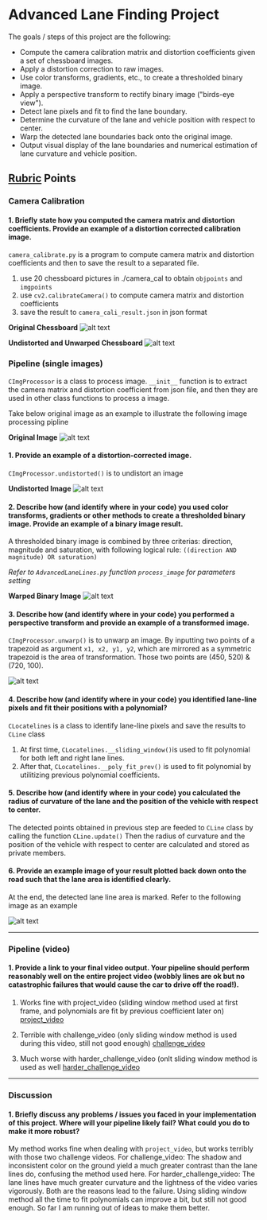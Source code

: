 # Advanced Lane Finding Project

The goals / steps of this project are the following:

* Compute the camera calibration matrix and distortion coefficients given a set of chessboard images.
* Apply a distortion correction to raw images.
* Use color transforms, gradients, etc., to create a thresholded binary image.
* Apply a perspective transform to rectify binary image ("birds-eye view").
* Detect lane pixels and fit to find the lane boundary.
* Determine the curvature of the lane and vehicle position with respect to center.
* Warp the detected lane boundaries back onto the original image.
* Output visual display of the lane boundaries and numerical estimation of lane curvature and vehicle position.

[//]: # (Image References)

[image1]: ./camera_cal/calibration1.jpg "Undistorted Chessboard"
[image2]: ./output_images/calibrated_chessboard.jpg "Calibrated Chessboard"
[image3]: ./output_images/original.jpg "Original"
[image4]: ./output_images/undistorted.jpg "Undistorted"
[image5]: ./output_images/warped_binary.jpg "Warped Binary Example"
[image6]: ./output_images/unwarped_binary.jpg "Unwarped Binary Example"
[image7]: ./output_images/final_result.jpg "Final Result"

[video1]: ./output_images/project_video.mp4 "Project Video"
[video2]: ./output_images/challenge_video_SlidingWindowOnly.mp4 "Challenge Video"
[video3]: ./output_images/harder_challenge_video_SlidingWindowOnly.mp4 "Harder Challenge Video"

## [Rubric](https://review.udacity.com/#!/rubrics/571/view) Points

### Camera Calibration

#### 1. Briefly state how you computed the camera matrix and distortion coefficients. Provide an example of a distortion corrected calibration image.

`camera_calibrate.py` is a program to compute camera matrix and distortion coefficients and then to save the result to a separated file.
1. use 20 chessboard pictures in ./camera_cal to obtain `objpoints` and `imgpoints`
2. use `cv2.calibrateCamera()` to compute camera matrix and distortion coefficients
3. save the result to `camera_cali_result.json` in json format

**Original Chessboard**
![alt text][image1]

**Undistorted and Unwarped Chessboard**
![alt text][image2]

### Pipeline (single images)

`CImgProcessor` is a class to process image. 
`__init__` function is to extract the camera matrix and distortion coefficient from json file, and then they are used in other class functions to process a image.

Take below original image as an example to illustrate the following image processing pipline

**Original Image**
![alt text][image3]

#### 1. Provide an example of a distortion-corrected image.

`CImgProcessor.undistorted()` is to undistort an image

**Undistorted Image**
![alt text][image4]

#### 2. Describe how (and identify where in your code) you used color transforms, gradients or other methods to create a thresholded binary image.  Provide an example of a binary image result.

A thresholded binary image is combined by three criterias: direction, magnitude and saturation, with following logical rule:
`((direction AND magnitude) OR saturation)`

*Refer to `AdvancedLaneLines.py` function `process_image` for parameters setting*

**Warped Binary Image**
![alt text][image5]

#### 3. Describe how (and identify where in your code) you performed a perspective transform and provide an example of a transformed image.

`CImgProcessor.unwarp()` is to unwarp an image.
By inputting two points of a trapezoid as argument `x1, x2, y1, y2`, which are mirrored as a symmetric trapezoid is the area of transformation.
Those two points are (450, 520) & (720, 100).

![alt text][image6]

#### 4. Describe how (and identify where in your code) you identified lane-line pixels and fit their positions with a polynomial?

`CLocatelines` is a class to identify lane-line pixels and save the results to `CLine` class
1. At first time, `CLocatelines.__sliding_window()`is used to fit polynomial for both left and right lane lines.
2. After that, `CLocatelines.__poly_fit_prev()` is used to fit polynomial by utilitizing previous polynomial coefficients.

#### 5. Describe how (and identify where in your code) you calculated the radius of curvature of the lane and the position of the vehicle with respect to center.

The detected points obtained in previous step are feeded to `CLine` class by calling the function `CLine.update()`
Then the radius of curvature and the position of the vehicle with respect to center are calculated and stored as private members.

#### 6. Provide an example image of your result plotted back down onto the road such that the lane area is identified clearly.

At the end, the detected lane line area is marked. Refer to the following image as an example

![alt text][image7]

---

### Pipeline (video)

#### 1. Provide a link to your final video output. Your pipeline should perform reasonably well on the entire project video (wobbly lines are ok but no catastrophic failures that would cause the car to drive off the road!).

1. Works fine with project_video (sliding window method used at first frame, and polynomials are fit by previous coefficient later on)
[project_video][video1]

2. Terrible with challenge_video (only sliding window method is used during this video, still not good enough)
[challenge_video][video2]

3. Much worse with harder_challenge_video (onlt sliding window method is used as well
[harder_challenge_video][video3]

---

### Discussion

#### 1. Briefly discuss any problems / issues you faced in your implementation of this project. Where will your pipeline likely fail? What could you do to make it more robust?

My method works fine when dealing with `project_video`, but works terribly with those two challenge videos.
For challenge_video: The shadow and inconsistent color on the ground yield a much greater contrast than the lane lines do, confusing the method used here.
For harder_challenge_video: The lane lines have much greater curvature and the lightness of the video varies vigorously. Both are the reasons lead to the failure. Using sliding window method all the time to fit polynomials can improve a bit, but still not good enough. So far I am running out of ideas to make them better.

